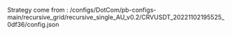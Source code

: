 Strategy come from : /configs/DotCom/pb-configs-main/recursive_grid/recursive_single_AU_v0.2/CRVUSDT_20221102195525_0df36/config.json